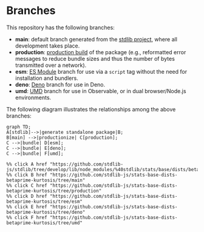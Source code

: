 <!--

@license Apache-2.0

Copyright (c) 2022 The Stdlib Authors.

Licensed under the Apache License, Version 2.0 (the "License");
you may not use this file except in compliance with the License.
You may obtain a copy of the License at

    http://www.apache.org/licenses/LICENSE-2.0

Unless required by applicable law or agreed to in writing, software
distributed under the License is distributed on an "AS IS" BASIS,
WITHOUT WARRANTIES OR CONDITIONS OF ANY KIND, either express or implied.
See the License for the specific language governing permissions and
limitations under the License.

-->

# Branches

This repository has the following branches:

-   **main**: default branch generated from the [stdlib project][stdlib-url], where all development takes place.
-   **production**: [production build][production-url] of the package (e.g., reformatted error messages to reduce bundle sizes and thus the number of bytes transmitted over a network).
-   **esm**: [ES Module][esm-url] branch for use via a `script` tag without the need for installation and bundlers.
-   **deno**: [Deno][deno-url] branch for use in Deno.
-   **umd**: [UMD][umd-url] branch for use in Observable, or in dual browser/Node.js environments.

The following diagram illustrates the relationships among the above branches:

```mermaid
graph TD;
A[stdlib]-->|generate standalone package|B;
B[main] -->|productionize| C[production];
C -->|bundle| D[esm];
C -->|bundle| E[deno];
C -->|bundle| F[umd];

%% click A href "https://github.com/stdlib-js/stdlib/tree/develop/lib/node_modules/%40stdlib/stats/base/dists/betaprime/kurtosis"
%% click B href "https://github.com/stdlib-js/stats-base-dists-betaprime-kurtosis/tree/main"
%% click C href "https://github.com/stdlib-js/stats-base-dists-betaprime-kurtosis/tree/production"
%% click D href "https://github.com/stdlib-js/stats-base-dists-betaprime-kurtosis/tree/esm"
%% click E href "https://github.com/stdlib-js/stats-base-dists-betaprime-kurtosis/tree/deno"
%% click F href "https://github.com/stdlib-js/stats-base-dists-betaprime-kurtosis/tree/umd"
```

[stdlib-url]: https://github.com/stdlib-js/stdlib/tree/develop/lib/node_modules/%40stdlib/stats/base/dists/betaprime/kurtosis
[production-url]: https://github.com/stdlib-js/stats-base-dists-betaprime-kurtosis/tree/production
[deno-url]: https://github.com/stdlib-js/stats-base-dists-betaprime-kurtosis/tree/deno
[umd-url]: https://github.com/stdlib-js/stats-base-dists-betaprime-kurtosis/tree/umd
[esm-url]: https://github.com/stdlib-js/stats-base-dists-betaprime-kurtosis/tree/esm